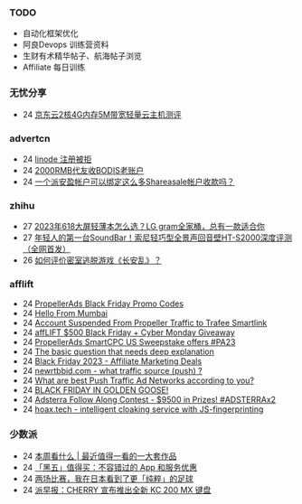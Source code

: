 ### TODO
-  自动化框架优化
-  阿良Devops 训练营资料
-  生财有术精华帖子、航海帖子浏览
-  Affiliate 每日训练

### 无忧分享
<!-- ruyo:START -->
-  24 [京东云2核4G内存5M带宽轻量云主机测评](https://51.ruyo.net/18543.html)<!-- ruyo:END -->

### advertcn
<!-- advertcn:START -->
-  24 [linode 注册被拒](https://www.advertcn.com/forum.php?mod=viewthread&tid=113063)
-  24 [2000RMB代友收BODIS老账户](https://www.advertcn.com/forum.php?mod=viewthread&tid=113060)
-  24 [一个派安盈帐户可以绑定这么多Shareasale帐户收款吗？](https://www.advertcn.com/forum.php?mod=viewthread&tid=113057)<!-- advertcn:END -->

### zhihu
<!-- zhihu:START -->
-  27 [2023年618大屏轻薄本怎么选？LG gram全家桶，总有一款适合你](http://zhuanlan.zhihu.com/p/632641888?utm_campaign=rss&utm_medium=rss&utm_source=rss&utm_content=title)
-  27 [年轻人的第一台SoundBar！索尼轻巧型全景声回音壁HT-S2000深度评测（全网首发）](http://zhuanlan.zhihu.com/p/630990296?utm_campaign=rss&utm_medium=rss&utm_source=rss&utm_content=title)
-  26 [如何评价密室逃脱游戏《长安乱》？](http://www.zhihu.com/question/563950552/answer/3045961312?utm_campaign=rss&utm_medium=rss&utm_source=rss&utm_content=title)<!-- zhihu:END -->

### afflift
<!-- afflift:START -->
-  24 [PropellerAds Black Friday Promo Codes](https://afflift.com/f/threads/propellerads-black-friday-promo-codes.12101/)
-  24 [Hello From Mumbai](https://afflift.com/f/threads/hello-from-mumbai.12106/)
-  24 [Account Suspended From Propeller Traffic to Trafee Smartlink](https://afflift.com/f/threads/account-suspended-from-propeller-traffic-to-trafee-smartlink.12094/)
-  24 [affLIFT $500 Black Friday + Cyber Monday Giveaway](https://afflift.com/f/threads/afflift-500-black-friday-cyber-monday-giveaway.12105/)
-  24 [PropellerAds SmartCPC US Sweepstake offers #PA23](https://afflift.com/f/threads/propellerads-smartcpc-us-sweepstake-offers-pa23.11580/)
-  24 [The basic question that needs deep explanation](https://afflift.com/f/threads/the-basic-question-that-needs-deep-explanation.12103/)
-  24 [Black Friday 2023 - Affiliate Marketing Deals](https://afflift.com/f/threads/black-friday-2023-affiliate-marketing-deals.12085/)
-  24 [newrtbbid.com - what traffic source &lpar;push&rpar; ?](https://afflift.com/f/threads/newrtbbid-com-what-traffic-source-push.12104/)
-  24 [What are best Push Traffic Ad Networks according to you?](https://afflift.com/f/threads/what-are-best-push-traffic-ad-networks-according-to-you.11953/)
-  24 [BLACK FRIDAY IN GOLDEN GOOSE!](https://afflift.com/f/threads/black-friday-in-golden-goose.12102/)
-  24 [Adsterra Follow Along Contest - $9500 in Prizes! #ADSTERRAx2](https://afflift.com/f/threads/adsterra-follow-along-contest-9500-in-prizes-adsterrax2.11948/)
-  24 [hoax.tech - intelligent cloaking service with JS-fingerprinting](https://afflift.com/f/threads/hoax-tech-intelligent-cloaking-service-with-js-fingerprinting.11867/)<!-- afflift:END -->

### 少数派
<!-- sspai:START -->
-  24 [本周看什么 | 最近值得一看的一大套作品](https://sspai.com/post/84612)
-  24 [「黑五」值得买：不容错过的 App 和服务优惠](https://sspai.com/post/84611)
-  24 [两场比赛，我在日本看到了更「纯粹」的足球](https://sspai.com/post/84503)
-  24 [派早报：CHERRY 宣布推出全新 KC 200 MX 键盘](https://sspai.com/post/84599)<!-- sspai:END -->
